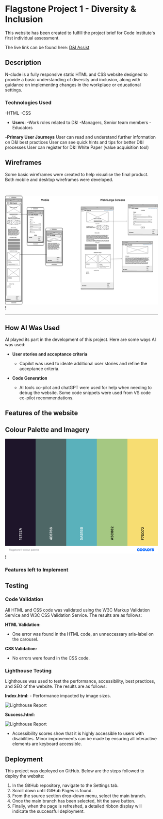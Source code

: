 # __Flagstone Project 1 - Diversity & Inclusion__
This website has been created to fulfill the project brief for Code Institute's first individual assessment.

The live link can be found here: [D&I Assist](https://msaunders4-bc.github.io/flagstone-1/index.html#index.html)

## __Description__
N-clude is a fully responsive static HTML and CSS website designed to provide a basic understanding of diversity and inclusion, along with guidance on implementing changes in the workplace or educational settings.

### __Technologies Used__
-HTML
-CSS


- __Users__:
-Work roles related to D&I
-Managers, Senior team members
-Educators


-__Primary User Journeys__
User can read and understand further information on D&I best practices
User can see quick hints and tips for better D&I processes
User can register for D&I White Paper (value acquisition tool)

## __Wireframes__
Some basic wireframes were created to help visualise the final product. Both mobile and desktop wireframes were developed.

<img>

![Wireframe](/assets/images/Flagstone-Wirefram_2.png) !

---

## __How AI Was Used__

AI played its part in the development of this project. Here are some ways AI was used:

- __User stories and acceptance criteria__
    - Copilot was used to ideate additional user stories and refine the acceptance criteria.

- __Code Generation__
    - AI tools co-pilot and chatGPT were used for help when needing to debug the website. Some code snippets were used from VS code co-pilot recommendations.


	


## __Features of the website__


## __Colour Palette and Imagery__
![Colour palette](/assets/images/Flagstone1-colour%20palette.png) !

### __Features left to Implement__


## __Testing__

### __Code Validation__

All HTML and CSS code was validated using the W3C Markup Validation Service and W3C CSS Validation Service. The results are as follows:

__HTML Validation:__
- One error was found in the HTML code, an unneccessary aria-label on the carousel.

__CSS Validation:__
- No errors were found in the CSS code.

### __Lighthouse Testing__

Lighthouse was used to test the performance, accessibility, best practices, and SEO of the website. The results are as follows:

__Index.html:__
    - Performance impacted by image sizes.

![Lighthouse Report](/assets/images/lighthouse-index.png)

__Success.html:__

![Lighthouse Report](/assets/images/lighthouse-success.png)

- Accessibility scores show that it is highly accessible to users with disabilities. Minor improvements can be made by ensuring all interactive elements are keyboard accessible.

## __Deployment__

This project was deployed on GitHub. Below are the steps followed to deploy the website:
1. In the GitHub repository, navigate to the Settings tab.
2. Scroll down until GitHub Pages is found.
3. From the source section drop-down menu, select the main branch.
4. Once the main branch has been selected, hit the save button.
5. Finally, when the page is refreshed, a detailed ribbon display will indicate the successful deployment. 
